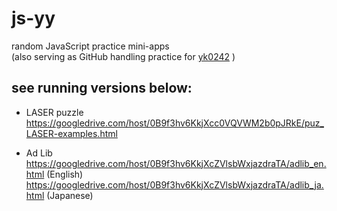 js-yy
=====

random JavaScript practice mini-apps  
(also serving as GitHub handling practice for [yk0242](https://github.com/yk0242) )


see running versions below:
---------------------------

* LASER puzzle  
  https://googledrive.com/host/0B9f3hv6KkjXcc0VQVWM2b0pJRkE/puz_LASER-examples.html


* Ad Lib  
  https://googledrive.com/host/0B9f3hv6KkjXcZVlsbWxjazdraTA/adlib_en.html (English)  
  https://googledrive.com/host/0B9f3hv6KkjXcZVlsbWxjazdraTA/adlib_ja.html (Japanese)  




